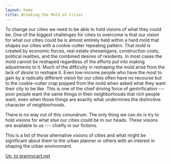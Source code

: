 ```yaml
---
layout: home
title: Breaking the Mold of Cities 
---
```



To change our cities we need to be able to hold visions of what they
could be. One of the biggest challenges for cities to overcome is that
our vision for what our cities could be is almost entirely held within
a hard mold that shapes our cities with a cookie-cutter repeating
pattern. That mold is created by economic forces, real estate
shenanigans, construction costs, political realities, and the combined
desires of residents. In most cases the mold cannot be reshaped
regardless of the efforts put into making adjustments to it. Much of
the difficulty in reshaping the mold arise from the lack of *desire*
to reshape it. Even low-income people who have the most to gain by
a radically different vision for our cities often have no recourse
but to the cookie-cutter crap popped from the mold when asked what
they want their city to be like. This is one of the chief driving
force of gentrification --- poor people want the same things in their
neighborhoods that rich people want, even when those things are
exactly what undermines the distinctive character of neighborhoods.

There is no way out of this conundrum. The only thing we can do is try
to hold visions for what else our cities could be in our heads. These
visions *are* available to us --- chiefly in our fictions.

This is a list of those alternative visions of cities and what might
be significant about them to the urban planner or others with an
interest in shaping the urban environment.

[Up, to grannycart.net](http://grannycart.net/)




